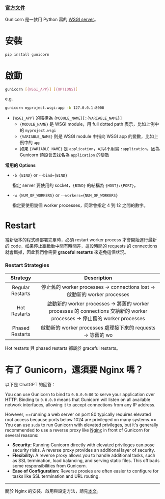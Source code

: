 ### [官方文件](https://docs.gunicorn.org/en/stable/index.html)

Gunicorn 是一款用 Python 寫的 [WSGI server](</System Design/Backend Web Architecture.md#WSGI/ASGI Server>)。

# 安裝

```bash
pip install gunicorn
```

# 啟動

```bash
gunicorn [{WSGI_APP}] [{OPTIONS}]
```

e.g.

```bash
gunicorn myproject.wsgi:app -b 127.0.0.1:8000
```

- `{WSGI_APP}` 的結構為 `{MODULE_NAME}[:{VARIABLE_NAME}]`
    - `{MODULE_NAME}` 是 WSGI module，用 full dotted path 表示，比如上例中的 `myproject.wsgi`
    - `{VARIABLE_NAME}` 則是 WSGI module 中指向 WSGI app 的變數，比如上例中的 `app`
    - 如果 `{VARIABLE_NAME}` 是 `application`，可以不用寫 `:application`，因為 Gunicorn 預設會去找名為 `application` 的變數

**常用的 Options**

- `-b {BIND}` or `--bind={BIND}`

    指定 server 要使用的 socket，`{BIND}` 的結構為 `{HOST}:{PORT}`。

- `-w {NUM_OF_WORKERS}` or `--workers={NUM_OF_WORKERS}`

    指定要使用幾個 worker processes，同常會指定 4 到 12 之間的數字。

# Restart

當新版本的程式碼部署完畢時，必須 restart worker process 才會開始運行最新的 code，如果停止跟啟動中間有時間差，這段時間的 requests 的 connections 就會斷掉，因此我們會需要 **graceful restarts** 來避免這個狀況。

### Restart Strategies

|Strategy|Description|
|:-:|:-:|
|Regular Restarts|停止舊的 worker processes → connections lost → 啟動新的 worker processes|
|Hot Restarts|啟動新的 worker processes → 將舊的 worker processes 的 connections 交給新的 worker processes → 停止舊的 worker processes|
|Phased Restarts|啟動新的 worker processes 處理接下來的 requests → 等舊的 wo|rker processes 處理完所有既有的 requests → 停止舊的 worker processes

Hot restarts 與 phased restarts 都屬於 graceful restarts。

# 有了 Gunicorn，還須要 Nginx 嗎？

以下是 ChatGPT 的回答：

You can use Gunicorn to bind to `0.0.0.0:80` to serve your application over HTTP. Binding to `0.0.0.0` means that Gunicorn will listen on all available network interfaces, allowing it to accept connections from any IP address.

However, ==running a web server on port 80 typically requires elevated root access because ports below 1024 are privileged on many systems.== You can use `sudo` to run Gunicorn with elevated privileges, but it's generally recommended to use a reverse proxy like [Nginx](</Services/Nginx.md>) in front of Gunicorn for several reasons:

- **Security:** Running Gunicorn directly with elevated privileges can pose security risks. A reverse proxy provides an additional layer of security.
- **Flexibility:** A reverse proxy allows you to handle additional tasks, such as SSL termination, load balancing, and serving static files. This offloads some responsibilities from Gunicorn.
- **Ease of Configuration:** Reverse proxies are often easier to configure for tasks like SSL termination and URL routing.

---

關於 Nginx 的安裝、啟用與設定方法，請見[本文](</Services/Nginx.md>)。
